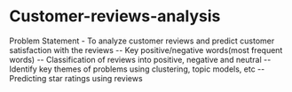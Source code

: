 # Customer-reviews-analysis
Problem Statement - To analyze customer reviews and predict customer satisfaction with the reviews
-- Key positive/negative words(most frequent words)
-- Classification of reviews into positive, negative and neutral
-- Identify key themes of problems using clustering, topic models, etc
-- Predicting star ratings using reviews
